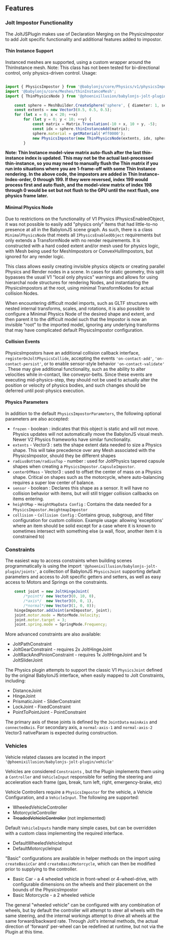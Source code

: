## Features

### Jolt Impostor Functionality
The JoltJSPlugin makes use of Declaration Merging on the PhysicsImpostor to add Jolt specific functionality and additional features added to impostor. 

#### Thin Instance Support
Instanced meshes are supported, using a custom wrapper around the ThinInstance mesh.
Note: This class has not been tested for bi-directional control, only physics-driven control. 
Usage:
```typescript

import { PhysicsImpostor } from '@babylonjs/core/Physics/v1/physicsImpostor';
import '@babylonjs/core/Meshes/thinInstanceMesh';
import { ThinPhysicsNode } from '@phoenixillusion/babylonjs-jolt-plugin'

    const sphere = MeshBuilder.CreateSphere('sphere', { diameter: 1, segments: 32 });
    const extents = new Vector3(0.5, 0.5, 0.5);
    for (let x = 0; x < 20; ++x)
        for (let y = 0; y < 10; ++y) {
            const matrix = Matrix.Translation(-10 + x, 10 + y, -5);
            const idx = sphere.thinInstanceAdd(matrix);
            sphere.material = getMaterial('#ff0000');
            new PhysicsImpostor(new ThinPhysicsNode(extents, idx, sphere), PhysicsImpostor.SphereImpostor, { mass: 1, friction: 0, restitution: 0, disableBidirectionalTransformation: true });
        }
```
**Note: Thin Instance model-view matrix auto-flush after the last thin-instance index is updated. This may not be the actual last-processed thin-instance, so you may need to manually flush the Thin matrix if you run into situations where you are 1-frame-off with some Thin Instance rendering. In the above code, the impostors are added in Thin Instance-Index-order, 0 through 199. If they were reversed, index 199 would process first and auto flush, and the model-view matrix of index 198 through 0 would  be set but not flush to the GPU until the next flush, one physics frame later.**  

#### Minimal Physics Node
Due to restrictions on the functionality of V1 Physics IPhysicsEnabledObject, it was not possible to easily add "physics only" items that had little-to-no presence at all in the BabylonJS scene graph. As such, there is a class `MinimalPhysicsNode` that meets all `IPhysicsEnabledObject` requirements but only extends a TransformNode with no render requirements. It is constructed with a hard coded extent and/or mesh used for physics logic, with Mesh being used for MeshImpostors or ConvexHullImpostors, but ignored for any  render logic.

This class allows easily creating invisible physics objects or creating parallel Physics and Render nodes in a scene. In cases for static geometry, this split bypasses the usual V1 "local only physics" warnings and allows for using hierarchal node structures for rendering Nodes, and instantiating the PhysicsImpostors at the root, using minimal TransformNodes for actual collision Nodes.

When encountering difficult model imports, such as GLTF structures with nested internal transforms, scales, and rotations, it is also possible to configure a Minimal Physics Node of the desired shape and extent, and then parent it to the difficult model such that the Impostor is now an invisible "root" to the imported model, ignoring any underlying transforms that may have complicated default PhysicsImpostor configuration.   

#### Collision Events
PhysicsImpostors have an additional collision callback interface, `registerOnJoltPhysicsCollide`, accepting the events `'on-contact-add'`, `'on-contact-persist'`, or to enable sensor-style behavior `'on-contact-validate'` . These may give additional functionality, such as the ability to alter velocities while in-contact, like conveyor-belts. Since these events are executing mid-physics-step, they should not be used to actually alter the position or velocity of physics bodies, and such changes should be deferred until post-physics execution. 

#### Physics Parameters
In addition to the default `PhysicsImpostorParameters`, the following optional parameters are also accepted:
* `frozen` - boolean : indicates that this object is static and will not move. Physics updates will not automatically move the BabylonJS visual mesh. Newer V2 Physics frameworks have similar functionality.
* `extents` - Vector3 : sets the shape extent data needed to size a Physics shape. This will take precedence  over any Mesh associated with the PhysicsImpostor, should they be different shapes
* `radiusBottom/radiusTop` - number : used for JoltPhysics tapered capsule shapes when creating a `PhysicsImpostor.CapsuleImpostor`.
* `centerOfMass` - Vector3 : used to offset the center of mass on a Physics shape. Critical on shapes such as the motorcycle, where auto-balancing requires a super low center of balance.
* `sensor` - boolean : Declares this shape as a sensor. It will have no collision behavior with items, but will still trigger collision callbacks on items entering.
* `heightMap` - `HeightMapData Config` : Contains the data needed for a `PhysicsImpostor.HeightmapImpostor` 
* `collision` - `Collision Config` : Contains group, subgroup, and filter configuration for custom collision. Example usage: allowing 'exceptions' where an item should be solid except for a case where it is known to sometimes intersect with something else (a wall, floor, another item it is constrained to)

### Constraints
The easiest way to access constraints when building scenes programmatically is using the import `'@phoenixillusion/babylonjs-jolt-plugin/joints'`, a collection of BabylonJS `PhysicsJoint` supporting default parameters and access to Jolt specific getters and setters, as well as easy access to Motors and Springs on the constraints.
```typescript
    const joint = new JoltHingeJoint(
	    /*point*/ new Vector3(0, 10, 0),
	    /*axis*/  new Vector3(0, 0, 1),
	    /*normal*/new Vector3(1, 0, 0));
    hingeImpostor.addJoint(armImpostor, joint);
    joint.motor.mode = MotorMode.Velocity;
    joint.motor.target = 3;
    joint.spring.mode = SpringMode.Frequency;
```
More advanced constraints are also available:
* JoltPathConstraint
* JoltGearConstraint - requires 2x JoltHingeJoint
* JoltRackAndPinionConstraint - requires 1x JoltHingeJoint and 1x JoltSliderJoint 

The Physics plugin attempts to support the classic V1 `PhysicsJoint` defined by the original BabylonJS interface, when easily mapped to Jolt Constraints, including:
* DistanceJoint
* HingeJoint
* PrismaticJoint - SliderConstraint
* LockJoint - FixedConstraint
* PointToPointJoint - PointConstraint

The primary axis of these joints is defined by the `JointData` `mainAxis` and `connectedAxis`. For secondary axis, a `normal-axis-1` and `normal-axis-2` Vector3 nativeParam is expected during construction.

### Vehicles
Vehicle related classes are located in the import `'@phoenixillusion/babylonjs-jolt-plugin/vehicle'`

Vehicles are considered `Constraints` , but the Plugin  implements them using a `Controller` and `VehicleInput` responsible for setting the steering and acceleration each frame (gas, break, turn left, right, emergency-brake, etc) 

Vehicle Controllers require a `PhysicsImpostor` for the vehicle, a Vehicle Configuration, and a `VehicleInput`. 
The following are supported:
* WheeledVehicleController
* MotorcycleController
* ~~TreadedVehicleController~~ (not implemented)

Default `VehicleInputs` handle many simple cases, but can be overridden with a custom class implementing the required interface.
* DefaultWheeledVehicleInput
* DefaultMotorcycleInput

"Basic" configurations are available in helper methods on the import using `createBasicCar` and `createBasicMotorcycle`, which can then be modified prior to supplying to the controller. 
* Basic Car - a 4 wheeled vehicle in front-wheel or 4-wheel-drive, with configurable dimensions on the wheels and their placement on the bounds of the PhysicsImpostor
* Basic Motorcycle - a 2 wheeled vehicle 

The general "wheeled vehicle" can be configured with any combination of wheels, but by default the controller will attempt to steer all wheels with the same steering, and the internal workings attempt to drive all wheels at the same forward/backward rate. Through Jolt's internal methods, the actual direction of 'forward' per-wheel can be redefined at runtime, but not via the Plugin at this time.
